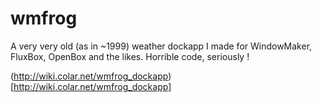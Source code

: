 wmfrog
======

A very very old (as in ~1999) weather dockapp I made for WindowMaker, FluxBox, OpenBox and the likes. 
Horrible code, seriously !

(http://wiki.colar.net/wmfrog_dockapp)[http://wiki.colar.net/wmfrog_dockapp]
